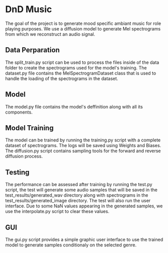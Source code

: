 # DnD Music

The goal of the project is to generate mood specific ambiant music for role playing purposes. We use a diffusion model to generate Mel spectrograms from which we reconstruct an audio signal.



## Data Perparation

The split_train.py script can be used to process the files inside of the data folder to create the spectrograms used for the model's training.
The dataset.py file contains the MelSpectrogramDataset class that is used to handle the loading of the spectrograms in the dataset.

## Model

The model.py file contains the model's deffinition along with all its components.

## Model Training

The model can be trained by running the training.py script with a complete dataset of spectrograms. The logs will be saved using Weights and Biases.
The diffusion.py script contains sampling tools for the forward and reverse diffusion process. 

## Testing

The performance can be assessed after training by running the test.py script, the test will generate some audio samples that will be saved in the test_results/generated_wav directory along with spectrograms in the test_results/generated_image directory.
The test will also run the user interface.
Due to some NaN values appearing in the generated samples, we use the interpolate.py script to clear these values.

## GUI

The gui.py script provides a simple graphic user interface to use the trained model to generate samples conditionaly on the selected genre.


